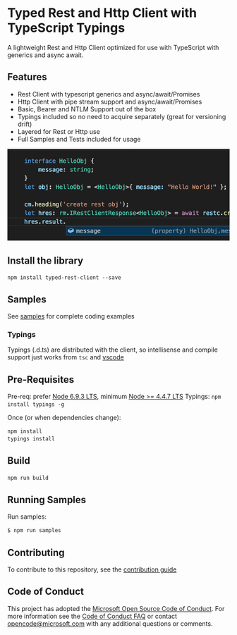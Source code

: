 # Typed Rest and Http Client with TypeScript Typings

A lightweight Rest and Http Client optimized for use with TypeScript with generics and async await.

## Features

  - Rest Client with typescript generics and async/await/Promises
  - Http Client with pipe stream support and async/await/Promises 
  - Basic, Bearer and NTLM Support out of the box
  - Typings included so no need to acquire separately (great for versioning drift)
  - Layered for Rest or Http use
  - Full Samples and Tests included for usage

![intellisense](./docs/intellisense.png)

## Install the library
```
npm install typed-rest-client --save
```

## Samples

See [samples](./samples) for complete coding examples

### Typings

Typings (.d.ts) are distributed with the client, so intellisense and compile support just works from `tsc` and [vscode]()  

## Pre-Requisites

Pre-req: prefer [Node 6.9.3 LTS](https://nodejs.org), minimum [Node >= 4.4.7 LTS](https://nodejs.org)
Typings: `npm install typings -g`  

Once (or when dependencies change):  

```bash
npm install
typings install
```

## Build 

```bash
npm run build
```

## Running Samples

Run samples:  

```bash
$ npm run samples
```

## Contributing

To contribute to this repository, see the [contribution guide](./CONTRIBUTING.md)

## Code of Conduct

This project has adopted the [Microsoft Open Source Code of Conduct](https://opensource.microsoft.com/codeofconduct/). For more information see the [Code of Conduct FAQ](https://opensource.microsoft.com/codeofconduct/faq/) or contact [opencode@microsoft.com](mailto:opencode@microsoft.com) with any additional questions or comments.
